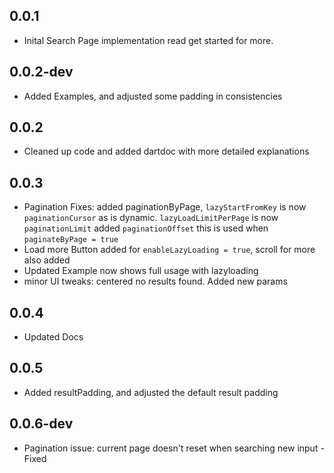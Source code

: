 ## 0.0.1

* Inital Search Page implementation read get started for more.

## 0.0.2-dev

* Added Examples, and adjusted some padding in consistencies

## 0.0.2

* Cleaned up code and added dartdoc with more detailed explanations

## 0.0.3

* Pagination Fixes: added paginationByPage, `lazyStartFromKey` is now `paginationCursor` as is dynamic. `lazyLoadLimitPerPage` is now `paginationLimit` added `paginationOffset` this is used when `paginateByPage = true`
* Load more Button added for `enableLazyLoading = true`, scroll for more also added
* Updated Example now shows full usage with lazyloading
* minor UI tweaks: centered no results found. Added new params

## 0.0.4

* Updated Docs

## 0.0.5

* Added resultPadding, and adjusted the default result padding

## 0.0.6-dev

* Pagination issue: current page doesn't reset when searching new input - Fixed
